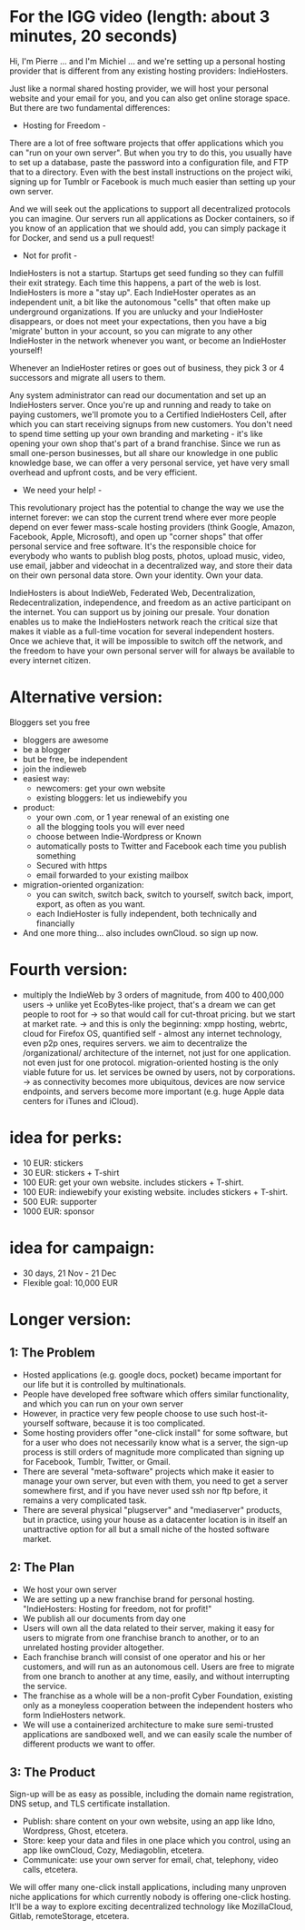 # For the IGG video (length: about 3 minutes, 20 seconds)

Hi, I'm Pierre ... and I'm Michiel ... and we're setting up a personal hosting provider that is different
from any existing hosting providers: IndieHosters.

Just like a normal shared hosting provider, we will host your personal website and your email for you,
and you can also get online storage space. But there are two fundamental differences:

- Hosting for Freedom -

There are a lot of free software projects that offer applications which you can "run on your own server".
But when you try to do this, you usually have to set up a database, paste the password into a configuration file,
and FTP that to a directory. Even with the best install instructions on the project wiki, signing up for Tumblr
or Facebook is much much easier than setting up your own server.

And we will seek out the applications to support all decentralized protocols you can imagine. Our servers run all
applications as Docker containers, so if you know of an application that we should add, you can simply package it
for Docker, and send us a pull request!

- Not for profit -

IndieHosters is not a startup. Startups get seed funding so they can fulfill their exit strategy. Each time this happens,
a part of the web is lost. IndieHosters is more a "stay up". Each IndieHoster operates as an independent unit,
a bit like the autonomous "cells" that often make up underground organizations. If you are unlucky and your
IndieHoster disappears, or does not meet your expectations, then you have a big 'migrate' button in your account,
so you can migrate to any other IndieHoster in the network whenever you want, or become an IndieHoster yourself!

Whenever an IndieHoster retires or goes out of business, they pick 3 or 4 successors and migrate all users to them.

Any system administrator can read our documentation and set up an IndieHosters server. Once you're up and running
and ready to take on paying customers, we'll promote you to a Certified IndieHosters Cell, after which you can start
receiving signups from new customers. You don't need to spend time setting up your own branding and marketing -
it's like opening your own shop that's part of a brand franchise. Since we run as small one-person businesses,
but all share our knowledge in one public knowledge base, we can offer a very personal service, yet have very small
overhead and upfront costs, and be very efficient.

- We need your help! -

This revolutionary project has the potential to change the way we use the internet forever: we can stop the current
trend where ever more people depend on ever fewer mass-scale hosting providers (think Google, Amazon, Facebook, Apple,
Microsoft), and open up "corner shops" that offer personal service and free software. It's the responsible choice for
everybody who wants to publish blog posts, photos, upload music, video, use email, jabber and videochat in a
decentralized way, and store their data on their own personal data store. Own your identity. Own your data.

IndieHosters is about IndieWeb, Federated Web, Decentralization, Redecentralization, independence, and freedom
as an active participant on the internet. You can support us by joining our presale. Your donation enables us to make
the IndieHosters network reach the critical size that makes it viable as a full-time vocation for several independent hosters.
Once we achieve that, it will be impossible to switch off the network, and the freedom to have your own personal server will
for always be available to every internet citizen.

# Alternative version:

Bloggers set you free
* bloggers are awesome
* be a blogger
* but be free, be independent
* join the indieweb
* easiest way:
  * newcomers: get your own website
  * existing bloggers: let us indiewebify you
* product:
  * your own .com, or 1 year renewal of an existing one
  * all the blogging tools you will ever need
  * choose between Indie-Wordpress or Known
  * automatically posts to Twitter and Facebook each time you publish something
  * Secured with https
  * email forwarded to your existing mailbox
* migration-oriented organization:
  * you can switch, switch back, switch to yourself, switch back, import, export, as often as you want.
  * each IndieHoster is fully independent, both technically and financially
* And one more thing... also includes ownCloud. so sign up now.

# Fourth version:

* multiply the IndieWeb by 3 orders of magnitude, from 400 to 400,000 users
-> unlike yet EcoBytes-like project, that's a dream we can get people to root for
-> so that would call for cut-throat pricing. but we start at market rate.
-> and this is only the beginning: xmpp hosting, webrtc, cloud for Firefox OS, quantified self - almost any internet technology, even p2p ones, requires servers. we aim to decentralize the /organizational/ architecture of the internet, not just for one application. not even just for one protocol. migration-oriented hosting is the only viable future for us. let services be owned by users, not by corporations.
-> as connectivity becomes more ubiquitous, devices are now service endpoints, and servers become more important (e.g. huge Apple data centers for iTunes and iCloud).

# idea for perks:

* 10 EUR: stickers
* 30 EUR: stickers + T-shirt
* 100 EUR: get your own website. includes stickers + T-shirt.
* 100 EUR: indiewebify your existing website. includes stickers + T-shirt.
* 500 EUR: supporter
* 1000 EUR: sponsor

# idea for campaign:

* 30 days, 21 Nov - 21 Dec
* Flexible goal: 10,000 EUR

# Longer version:
## 1: The Problem

* Hosted applications (e.g. google docs, pocket) became important for our life but it is controlled by multinationals.
* People have developed free software which offers similar functionality, and which you can run on your own server
* However, in practice very few people choose to use such host-it-yourself software, because it is too complicated.
* Some hosting providers offer "one-click install" for some software, but for a user who does not necessarily know what is a server, the sign-up process is still orders of magnitude more complicated than signing up for Facebook, Tumblr, Twitter, or Gmail.
* There are several "meta-software" projects which make it easier to manage your own server, but even with them, you need to get a server somewhere first, and if you have never used ssh nor ftp before, it remains a very complicated task.
* There are several physical "plugserver" and "mediaserver" products, but in practice, using your house as a datacenter location is in itself an unattractive option for all but a small niche of the hosted software market.

## 2: The Plan

* We host your own server
* We are setting up a new franchise brand for personal hosting. "IndieHosters: Hosting for freedom, not for profit!"
* We publish all our documents from day one
* Users will own all the data related to their server, making it easy for users to migrate from one franchise branch to another, or to an unrelated hosting provider altogether.
* Each franchise branch will consist of one operator and his or her customers, and will run as an autonomous cell. Users are free to migrate from one branch to another at any time, easily, and without interrupting the service.
* The franchise as a whole will be a non-profit Cyber Foundation, existing only as a moneyless cooperation between the independent hosters who form IndieHosters network.
* We will use a containerized architecture to make sure semi-trusted applications are sandboxed well, and we can easily scale the number of different products we want to offer.

## 3: The Product

Sign-up will be as easy as possible, including the domain name registration, DNS setup, and TLS certificate installation.

* Publish: share content on your own website, using an app like Idno, Wordpress, Ghost, etcetera.
* Store: keep your data and files in one place which you control, using an app like ownCloud, Cozy, Mediagoblin, etcetera.
* Communicate: use your own server for email, chat, telephony, video calls, etcetera.

We will offer many one-click install applications, including many unproven niche applications for which currently nobody is offering one-click hosting. It'll be a way to explore exciting decentralized technology like MozillaCloud, Gitlab, remoteStorage, etcetera.
